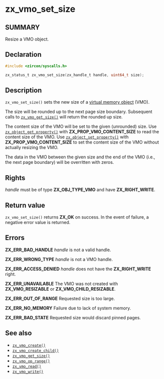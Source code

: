 <!-- Generated by zircon/scripts/update-docs-from-fidl, do not edit! -->
# zx_vmo_set_size

## SUMMARY

Resize a VMO object.

## Declaration

```c
#include <zircon/syscalls.h>

zx_status_t zx_vmo_set_size(zx_handle_t handle, uint64_t size);
```

## Description

`zx_vmo_set_size()` sets the new size of a [virtual memory
object](/docs/reference/kernel_objects/vm_object.md) (VMO).

The size will be rounded up to the next page size boundary.
Subsequent calls to [`zx_vmo_get_size()`] will return the rounded up size.

The content size of the VMO will be set to the given (unrounded) size.
Use [`zx_object_get_property()`] with **ZX_PROP_VMO_CONTENT_SIZE** to read the
content size of the VMO. Use [`zx_object_set_property()`] with
**ZX_PROP_VMO_CONTENT_SIZE** to set the content size of the VMO without
actually resizing the VMO.

The data in the VMO between the given size and the end of the VMO (i.e., the next page boundary)
will be overritten with zeros.

## Rights

*handle* must be of type **ZX_OBJ_TYPE_VMO** and have **ZX_RIGHT_WRITE**.

## Return value

`zx_vmo_set_size()` returns **ZX_OK** on success. In the event
of failure, a negative error value is returned.

## Errors

**ZX_ERR_BAD_HANDLE**  *handle* is not a valid handle.

**ZX_ERR_WRONG_TYPE**  *handle* is not a VMO handle.

**ZX_ERR_ACCESS_DENIED**  *handle* does not have the **ZX_RIGHT_WRITE** right.

**ZX_ERR_UNAVAILABLE** The VMO was not created with **ZX_VMO_RESIZABLE**
or **ZX_VMO_CHILD_RESIZABLE**.

**ZX_ERR_OUT_OF_RANGE**  Requested size is too large.

**ZX_ERR_NO_MEMORY**  Failure due to lack of system memory.

**ZX_ERR_BAD_STATE**  Requested size would discard pinned pages.

## See also

 - [`zx_vmo_create()`]
 - [`zx_vmo_create_child()`]
 - [`zx_vmo_get_size()`]
 - [`zx_vmo_op_range()`]
 - [`zx_vmo_read()`]
 - [`zx_vmo_write()`]

[`zx_object_get_property()`]: object_get_property.md
[`zx_object_set_property()`]: object_set_property.md
[`zx_vmo_create()`]: vmo_create.md
[`zx_vmo_create_child()`]: vmo_create_child.md
[`zx_vmo_get_size()`]: vmo_get_size.md
[`zx_vmo_op_range()`]: vmo_op_range.md
[`zx_vmo_read()`]: vmo_read.md
[`zx_vmo_write()`]: vmo_write.md

